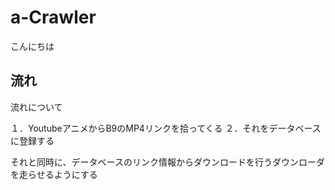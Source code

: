 # a-Crawler
こんにちは

## 流れ

流れについて

１．YoutubeアニメからB9のMP4リンクを拾ってくる
２．それをデータベースに登録する

それと同時に、データベースのリンク情報からダウンロードを行うダウンローダを走らせるようにする

























